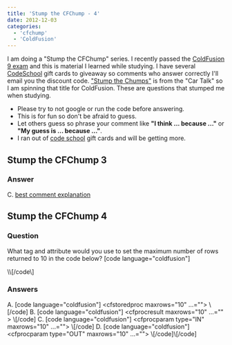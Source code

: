 ```yaml
---
title: 'Stump the CFChump - 4'
date: 2012-12-03
categories:
  - 'cfchump'
  - 'ColdFusion'
---
```


I am doing a "Stump the CFChump" series. I recently passed the [ColdFusion 9 exam](http://blogs.adobe.com/adc/2010/11/coldfusion-9-certification-exam-now-available.html) and this is material I learned while studying. I have several [CodeSchool](http://www.codeschool.com/) gift cards to giveaway so comments who answer correctly I'll email you the discount code. ["Stump the Chumps"](http://www.cartalk.com/content/stump-chumps) is from the "Car Talk" so I am spinning that title for ColdFusion. These are questions that stumped me when studying.

- Please try to not google or run the code before answering.
- This is for fun so don't be afraid to guess.
- Let others guess so phrase your comment like **"I think ... because ..."** or **"My guess is ... because ..."**.
- I ran out of [code school](http://www.codeschool.com) gift cards and will be getting more.

## Stump the CFChump 3

### Answer

C. [best comment explanation](http://mikehenke.com/post.cfm/stump-the-cfchump-3#comment-71669624-A9D0-4A03-95967CF8B3BA2955)

## Stump the CFChump 4

### Question

What tag and attribute would you use to set the maximum number of rows returned to 10 in the code below? \[code language="coldfusion"\]
<cfstoredproc procedure="foo_proc"
dataSource = "MY_SYBASE_TEST" username = "sa"
password = "" dbServer = "scup" dbName = "pubs2"
returnCode = "Yes" debug = "Yes">

<!--- cfprocresult tags --->
<cfprocresult name="RS1">
<!--- cfprocparam tags --->
<cfprocparam type="IN" cfsqltype="CF_SQL_INTEGER" value="1">
<cfprocparam type="OUT" cfsqltype="CF_SQL_DATE" variable="FOO">
<!--- Close the cfstoredproc tag. --->
</cfprocparam>
\\[/code\]  

### Answers

A. \[code language="coldfusion"\]
<cfstoredproc maxrows="10" ...=""></cfstoredproc>
\\[/code\] B. \[code language="coldfusion"\]
<cfprocresult maxrows="10" ...="" ></cfprocresult>
\\[/code\] C. \[code language="coldfusion"\]
<cfprocparam type="IN" maxrows="10" ...=""></cfprocparam>
\\[/code\] D. \[code language="coldfusion"\]
<cfprocparam type="OUT" maxrows="10" ...=""></cfprocparam>
\\[/code\]\\[/code\]
